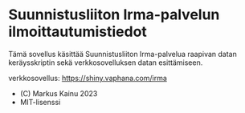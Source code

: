 Suunnistusliiton Irma-palvelun ilmoittautumistiedot
==============================================

Tämä sovellus käsittää Suunnistusliiton Irma-palvelua raapivan datan keräysskriptin sekä verkkosovelluksen datan esittämiseen.

verkkosovellus: <https://shiny.vaphana.com/irma>


- (C) Markus Kainu 2023
- MIT-lisenssi
